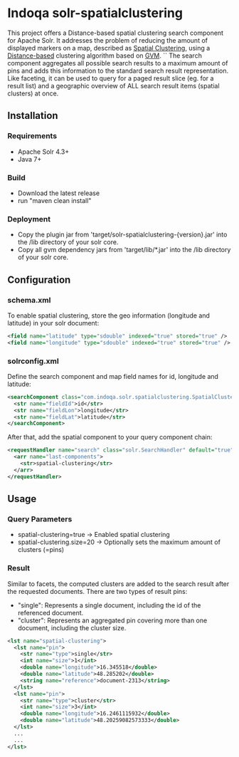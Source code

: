 # Indoqa solr-spatialclustering

This project offers a Distance-based spatial clustering search component for Apache Solr. 
It addresses the problem of reducing the amount of displayed markers on a map, described as [Spatial Clustering](https://wiki.apache.org/solr/SpatialClustering), 
using a [Distance-based](https://developers.google.com/maps/articles/toomanymarkers#distancebasedclustering) clustering algorithm based on [GVM](http://www.tomgibara.com/clustering/fast-spatial/).
``
The search component aggregates all possible search results to a maximum amount of pins and adds this information to the standard search result representation. Like faceting, it can be used to query 
for a paged result slice (eg. for a result list) and a geographic overview of ALL search result items (spatial clusters) at once. 

## Installation

### Requirements

  * Apache Solr 4.3+
  * Java 7+
  
### Build

  * Download the latest release
  * run "maven clean install"
  
### Deployment

  * Copy the plugin jar from 'target/solr-spatialclustering-{version}.jar' into the /lib directory of your solr core.
  * Copy all gvm dependency jars from 'target/lib/*.jar' into the /lib directory of your solr core.

## Configuration

### schema.xml

To enable spatial clustering, store the geo information (longitude and latitude) in your solr document:

```xml
<field name="latitude" type="sdouble" indexed="true" stored="true" />
<field name="longitude" type="sdouble" indexed="true" stored="true" />
```

### solrconfig.xml

Define the search component and map field names for id, longitude and latitude:

```xml
<searchComponent class="com.indoqa.solr.spatialclustering.SpatialClusteringComponent" name="spatial-clustering">
  <str name="fieldId">id</str>
  <str name="fieldLon">longitude</str>
  <str name="fieldLat">latitude</str>
</searchComponent>
```

After that, add the spatial component to your query component chain:

```xml
<requestHandler name="search" class="solr.SearchHandler" default="true">
  <arr name="last-components">
    <str>spatial-clustering</str>
  </arr>
</requestHandler>
```

## Usage

### Query Parameters

 * spatial-clustering=true -> Enabled spatial clustering
 * spatial-clustering.size=20 -> Optionally sets the maximum amount of clusters (=pins)

### Result

Similar to facets, the computed clusters are added to the search result after the requested documents. There are two types of
result pins:

  * "single": Represents a single document, including the id of the referenced document.
  * "cluster": Represents an aggregated pin covering more than one document, including the cluster size.  
  

```xml
<lst name="spatial-clustering">
  <lst name="pin">
    <str name="type">single</str>
    <int name="size">1</int>
    <double name="longitude">16.345518</double>
    <double name="latitude">48.285202</double>
    <string name="reference">document-2313</string>
  </lst>
  <lst name="pin">
    <str name="type">cluster</str>
    <int name="size">3</int>
    <double name="longitude">16.2461115932</double>
    <double name="latitude">48.20259082573333</double>
  </lst>
  ...
  ...
</lst>

```





 


